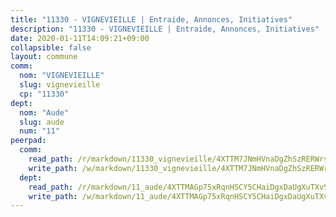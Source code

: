 ```yaml
---
title: "11330 - VIGNEVIEILLE | Entraide, Annonces, Initiatives"
description: "11330 - VIGNEVIEILLE | Entraide, Annonces, Initiatives"
date: 2020-01-11T14:09:21+09:00
collapsible: false
layout: commune
comm:
  nom: "VIGNEVIEILLE"
  slug: vignevieille
  cp: "11330"
dept:
  nom: "Aude"
  slug: aude
  num: "11"
peerpad:
  comm:
    read_path: /r/markdown/11330_vignevieille/4XTTM7JNmHVnaDgZhSzRERWrserkkUmUaPzLHo6FPG6grd5JV
    write_path: /w/markdown/11330_vignevieille/4XTTM7JNmHVnaDgZhSzRERWrserkkUmUaPzLHo6FPG6grd5JV-K3TgTwnbMm3JToRjFtMY1zGPRTNBX3K69rZnVaTxCKYcNJogKeAMjUkTyrHQC8wpkrTrWNT11mzxF7tdpkqTYTcSjwKwxJE5KLwKWK5F9gTHQiKTFdu1PRjqPh6CgggXQ8FoSmZX
  dept:
    read_path: /r/markdown/11_aude/4XTTMAGp75xRqnHSCY5CHaiDgxDaUgXuTXvSZDHnY1JdjJiUk
    write_path: /w/markdown/11_aude/4XTTMAGp75xRqnHSCY5CHaiDgxDaUgXuTXvSZDHnY1JdjJiUk-K3TgUenjCPDfs1W21bst2JvrPDW324QBfMvPid11puzXxXGQEeNw9p4QtfnUhSn4LYSwR6UDBQmdr3wFq2CDRGqNz2QynSm58zgCpz2PKP6Y24UTpxW22MudfeZ339ZPKnHm6XTr
---
```


